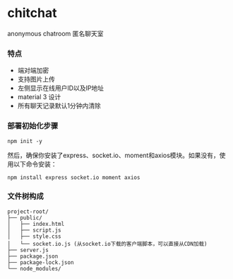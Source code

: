 # chitchat
anonymous chatroom
匿名聊天室
### 特点
- 端对端加密
- 支持图片上传
- 左侧显示在线用户ID以及IP地址
- material 3 设计
- 所有聊天记录默认1分钟内清除
### 部署初始化步骤
```
npm init -y
```
然后，确保你安装了express、socket.io、moment和axios模块。如果没有，使用以下命令安装：
```
npm install express socket.io moment axios
```
### 文件树构成
```
project-root/
├── public/
│   ├── index.html
│   ├── script.js
│   ├── style.css
│   └── socket.io.js (从socket.io下载的客户端脚本，可以直接从CDN加载)
├── server.js
├── package.json
├── package-lock.json
└── node_modules/
```
